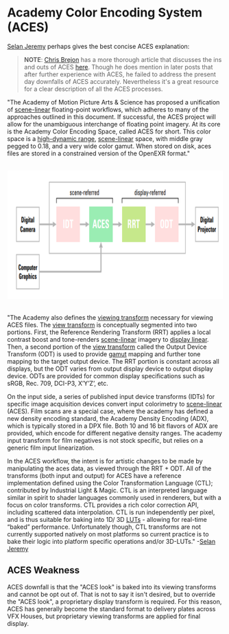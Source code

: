 # Academy Color Encoding System (ACES)

[Selan Jeremy](./WorksCited.md/#works-cited) perhaps gives the best concise ACES explanation:

> **__NOTE__**: [Chris Brejon](./WorksCited.md/#works-cited) has a more thorough article that discusses the ins and outs of ACES [here](https://chrisbrejon.com/cg-cinematography/chapter-1-5-academy-color-encoding-system-aces/). Though he does mention in later posts that after further experience with ACES, he failed to address the present day downfalls of ACES accurately. Nevertheless it's a great resource for a clear description of all the ACES processes.

"The Academy of Motion Picture Arts & Science has proposed a unification of [scene-linear](./Glossary.md/#linear-ambiguous) floating-point workflows, which adheres to many of the approaches outlined in this document. If successful, the ACES project will allow for the unambiguous interchange of floating point imagery. At its core is the Academy Color Encoding Space, called ACES for short. This color space is a [high-dynamic range](./Glossary.md/#high-dynamic-range-image-hdr), [scene-linear](./Glossary.md/#linear-ambiguous) space, with middle gray pegged to 0.18, and a very wide color gamut. When stored on disk, aces files are stored in a constrained version of the OpenEXR format."

<br />
<center><img src="./img/ACEsPipeline.png" height="300px" /></center>
<br />

"The Academy also defines the [viewing transform](./Glossary.md/#display-transform) necessary for viewing ACES files. The [view transform](./Glossary.md/#display-transform) is conceptually segmented into two portions. First, the Reference Rendering Transform (RRT) applies a local contrast boost and tone-renders [scene-linear](./Glossary.md/#linear-ambiguous) imagery to [display linear](./Glossary.md/#linear-ambiguous). Then, a second portion of the [view transform](./Glossary.md/#display-referred-image) called the Output Device Transform (ODT) is used to provide [gamut](./Glossary.md/#gamut) mapping and further tone mapping to the target output device. The RRT portion is constant across all displays, but the ODT varies from output display device to output display device. ODTs are provided for common display specifications such as sRGB, Rec. 709, DCI-P3, X’Y’Z’, etc.

On the input side, a series of published input device transforms (IDTs) for specific image acquisition devices convert input colorimetry to [scene-linear](./Glossary.md/#linear-ambiguous) (ACES). Film scans are a special case, where the academy has defined a new density encoding standard, the Academy Density Encoding (ADX), which is typically stored in a DPX file. Both 10 and 16 bit flavors of ADX are provided, which encode for different negative density ranges. The academy input transform for film negatives is not stock specific, but relies on a generic film input linearization.

In the ACES workflow, the intent is for artistic changes to be made by manipulating the aces data, as viewed through the RRT + ODT. All of the transforms (both input and output) for ACES have a reference implementation defined using the Color Transformation Language (CTL); contributed by Industrial Light & Magic. CTL is an interpreted language similar in spirit to shader languages commonly used in renderers, but with a focus on color transforms. CTL provides a rich color correction API, including scattered data interpolation. CTL is run independently per pixel, and is thus suitable for baking into 1D/ 3D [LUTs](./Glossary.md/#lookup-table-lut) - allowing for real-time “baked” performance. Unfortunately though, CTL transforms are not currently supported natively on most platforms so current practice is to bake their logic into platform specific operations and/or 3D-LUTs." -[Selan Jeremy](./WorksCited.md/#works-cited)

## ACES Weakness
ACES downfall is that the "ACES look" is baked into its viewing transforms and cannot be opt out of. That is not to say it isn't desired, but to override the "ACES look", a proprietary display transform is required. For this reason, ACES has generally become the standard format to delivery plates across VFX Houses, but proprietary viewing transforms are applied for final display.